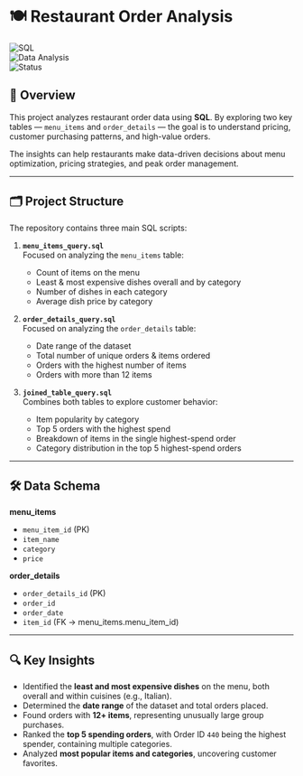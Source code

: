 # 🍽️ Restaurant Order Analysis  

![SQL](https://img.shields.io/badge/SQL-MySQL-blue)  
![Data Analysis](https://img.shields.io/badge/Focus-Data%20Analysis-brightgreen)  
![Status](https://img.shields.io/badge/Status-Completed-success)  

## 📌 Overview  
This project analyzes restaurant order data using **SQL**. By exploring two key tables — `menu_items` and `order_details` — the goal is to understand pricing, customer purchasing patterns, and high-value orders.  

The insights can help restaurants make data-driven decisions about menu optimization, pricing strategies, and peak order management.  

---

## 🗂️ Project Structure  

The repository contains three main SQL scripts:

1. **`menu_items_query.sql`**  
   Focused on analyzing the `menu_items` table:
   - Count of items on the menu  
   - Least & most expensive dishes overall and by category  
   - Number of dishes in each category  
   - Average dish price by category  

2. **`order_details_query.sql`**  
   Focused on analyzing the `order_details` table:
   - Date range of the dataset  
   - Total number of unique orders & items ordered  
   - Orders with the highest number of items  
   - Orders with more than 12 items  

3. **`joined_table_query.sql`**  
   Combines both tables to explore customer behavior:
   - Item popularity by category  
   - Top 5 orders with the highest spend  
   - Breakdown of items in the single highest-spend order  
   - Category distribution in the top 5 highest-spend orders  

---

## 🛠️ Data Schema  

**menu_items**  
- `menu_item_id` (PK)  
- `item_name`  
- `category`  
- `price`  

**order_details**  
- `order_details_id` (PK)  
- `order_id`  
- `order_date`  
- `item_id` (FK → menu_items.menu_item_id)  

---

## 🔍 Key Insights  

- Identified the **least and most expensive dishes** on the menu, both overall and within cuisines (e.g., Italian).  
- Determined the **date range** of the dataset and total orders placed.  
- Found orders with **12+ items**, representing unusually large group purchases.  
- Ranked the **top 5 spending orders**, with Order ID `440` being the highest spender, containing multiple categories.  
- Analyzed **most popular items and categories**, uncovering customer favorites.  
